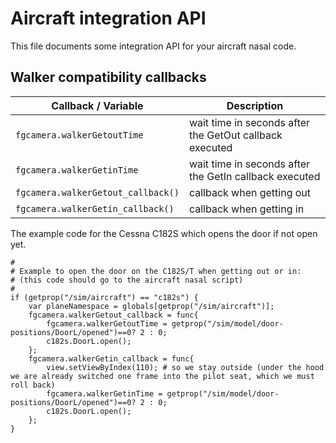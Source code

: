 Aircraft integration API
========================

This file documents some integration API for your aircraft nasal code.

## Walker compatibility callbacks

|Callback / Variable|Description|
|-----------------------|---------------|
|`fgcamera.walkerGetoutTime`|wait time in seconds after the GetOut callback executed|
|`fgcamera.walkerGetinTime`|wait time in seconds after the GetIn callback executed|
|`fgcamera.walkerGetout_callback()`|callback  when getting out|
|`fgcamera.walkerGetin_callback()`|callback when getting in|


The example code for the Cessna C182S which opens the door if not open yet.

    #
    # Example to open the door on the C182S/T when getting out or in:
    # (this code should go to the aircraft nasal script)
    #
    if (getprop("/sim/aircraft") == "c182s") {
        var planeNamespace = globals[getprop("/sim/aircraft")];
        fgcamera.walkerGetout_callback = func{
            fgcamera.walkerGetoutTime = getprop("/sim/model/door-positions/DoorL/opened")==0? 2 : 0;
            c182s.DoorL.open();
        };
        fgcamera.walkerGetin_callback = func{
            view.setViewByIndex(110); # so we stay outside (under the hood we are already switched one frame into the pilot seat, which we must roll back)
            fgcamera.walkerGetinTime = getprop("/sim/model/door-positions/DoorL/opened")==0? 2 : 0;
            c182s.DoorL.open();
        };
    }
